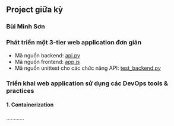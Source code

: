 ## Project giữa kỳ
### Bùi Minh Sơn

### Phát triển một 3-tier web application đơn giản 
 - Mã nguồn backend: [api.py](./sonbm/app/api.py)
 - Mã nguồn frontend: [app.js](./sonbm/frontend/src/App.js)
 - Mã nguồn unittest cho các chức năng API: [test_backend.py](./sonbm/app/test_backend.py)

### Triển khai web application sử dụng các DevOps tools & practices
#### 1. Containerization 
............